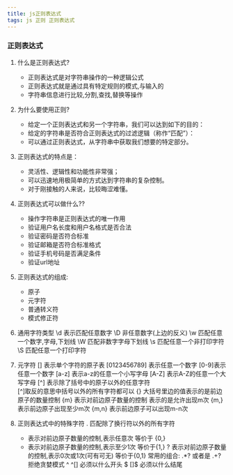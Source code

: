 ```yaml
---
title: js正则表达式
tags: js 正则 正则表达式
---
```


### 正则表达式



1. 什么是正则表达式?
	- 正则表达式是对字符串操作的一种逻辑公式
	- 正则表达式就是通过具有特定规则的模式,与输入的
	- 字符串信息进行比较,分割,查找,替换等操作
	
2. 	为什么要使用正则?
	- 给定一个正则表达式和另一个字符串，我们可以达到如下的目的：
	- 给定的字符串是否符合正则表达式的过滤逻辑（称作“匹配”）：
	- 可以通过正则表达式，从字符串中获取我们想要的特定部分。

3. 正则表达式的特点是：
	- 灵活性、逻辑性和功能性非常强；
	- 可以迅速地用极简单的方式达到字符串的复杂控制。
	- 对于刚接触的人来说，比较晦涩难懂。
	
4. 正则表达式可以做什么??
	- 操作字符串是正则表达式的唯一作用
	- 验证用户名长度和用户名格式是否合法
	- 验证密码是否符合标准
	- 验证邮箱是否符合标准格式
	- 验证手机号码是否满足条件
	- 验证url地址
5. 正则表达式的组成:
	- 原子
    - 元字符
	- 普通转义符
	- 模式修正符
6. 	通用字符类型
	\d   表示匹配任意数字
	\D   非任意数字(上边的反义)
	\w   匹配任意一个数字,字母,下划线
	\W   匹配非数字字母下划线
	\s   匹配任意一个非打印字符
	\S   匹配任意一个打印字符
7. 元字符
	[] 表示单个字符的原子表
	[0123456789] 表示任意一个数字
	 [0-9]表示任意一个数字
	[a-z] 表示a-z的任意一个小写字母
	[A-Z] 表示A-Z的任意一个大写字母
	[^] 表示除了括号中的原子以外的任意字符  
	[^]取反的意思中括号以外的所有字符都可以
    {}  大括号里边的值表示的是前边原子的数量控制
	{m}  表示对前边原子数量的控制 表示的是允许出现m次
	{m,} 表示前边原子出现至少m次
	{m,n} 表示前边原子可以出现m-n次
8. 正则表达式中的特殊字符
	.  匹配除了换行符以外的所有字符
	*  表示对前边原子数量的控制,表示任意次 等价于  {0,}
	+  表示对前边原子数量的控制,表示至少1次 等价于{1,}
	?  表示对前边原子数量的控制,表示0次或1次(可有可无) 等价于{0,1}
	常用的组合:
	.*? 或者是  .+?   拒绝贪婪模式
	^   ^[]  必须以什么开头
	$   []$  必须以什么结尾